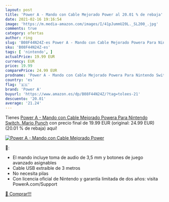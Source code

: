 ```yaml
---
layout: post
title: 'Power A - Mando con Cable Mejorado Power al 20.01 % de rebaja'
date: 2021-02-16 19:16:54
image: 'https://m.media-amazon.com/images/I/41pJummU20L._SL200_.jpg'
comments: true
category: ofertas
author: ring
slug: 'B08F44N24Z-es Power A - Mando con Cable Mejorado Powera Para Nintendo...'
sku: 'B08F44N24Z-es'
tags: [ 'nintendo', ]
actualPrice: 19.99 EUR
currency: EUR
price: 19.99
comparePrice: 24.99 EUR
prodname: 'Power A - Mando con Cable Mejorado Powera Para Nintendo Switch. Mario Punch'
country: 'es'
flag: '🇪🇸'
brand: 'Power A'
buyurl: 'https://www.amazon.es/dp/B08F44N24Z/?tag=tolees-21'
descuento: '20.01'
average: '21.24'
---
```


Tienes [Power A - Mando con Cable Mejorado Powera Para Nintendo Switch. Mario Punch](https://www.amazon.es/dp/B08F44N24Z/?tag=tolees-21) con precio final de  19.99 EUR (original: 24.99 EUR) (20.01 %  de rebaja) aqui!

[![Power A - Mando con Cable Mejorado Power](https://m.media-amazon.com/images/I/41pJummU20L._SL200_.jpg)](https://www.amazon.es/dp/B08F44N24Z/?tag=tolees-21)

🔎:

- El mando incluye toma de audio de 3,5 mm y botones de juego avanzado asignables
- Cable USB extraíble de 3 metros
- No necesita pilas
- Con licencia oficial de Nintendo y garantía limitada de dos años: visita PowerA.com/Support

[🛒 Comprar!!!](https://www.amazon.es/dp/B08F44N24Z/?tag=tolees-21)
